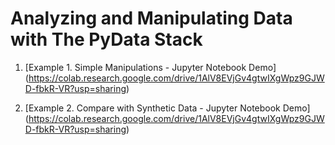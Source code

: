 # Analyzing and Manipulating Data with The PyData Stack


1. [Example 1. Simple Manipulations - Jupyter Notebook Demo] (https://colab.research.google.com/drive/1AlV8EVjGv4gtwIXgWpz9GJWD-fbkR-VR?usp=sharing)

2. [Example 2. Compare with Synthetic Data - Jupyter Notebook Demo] (https://colab.research.google.com/drive/1AlV8EVjGv4gtwIXgWpz9GJWD-fbkR-VR?usp=sharing)

